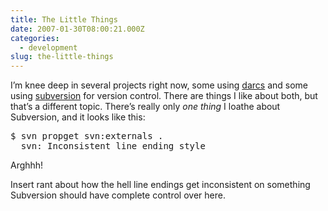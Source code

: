 ```yaml
---
title: The Little Things
date: 2007-01-30T08:00:21.000Z
categories:
  - development
slug: the-little-things
---
```

I’m knee deep in several projects right now, some using [darcs][1]  and some using [subversion][2]  for version control. There are things I like about both, but that’s a different topic. There’s really only _one thing_ I loathe about Subversion, and it looks like this:

<pre class="literal-block">$ svn propget svn:externals .
  svn: Inconsistent line ending style
</pre>

Arghhh!

Insert rant about how the hell line endings get inconsistent on something Subversion should have complete control over here.



 [1]: http://darcs.net
 [2]: http://subversion.tigris.org/

